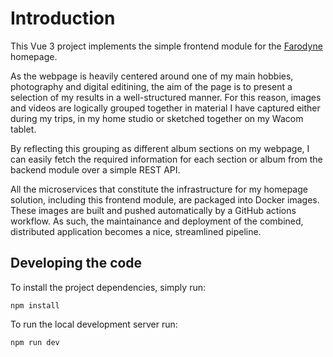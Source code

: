 # Introduction

This Vue 3 project implements the simple frontend module for the [Farodyne](https://www.farodyne.com) homepage.

As the webpage is heavily centered around one of my main hobbies, photography and digital editining, the aim of the page is to present a selection of my results in a well-structured manner. For this reason, images and videos are logically grouped together in material I have captured either during my trips, in my home studio or sketched together on my Wacom tablet.

By reflecting this grouping as different album sections on my webpage, I can easily fetch the required information for each section or album from the backend module over a simple REST API.

All the microservices that constitute the infrastructure for my homepage solution, including this frontend module, are
packaged into Docker images. These images are built and pushed automatically by a GitHub actions workflow. As such, the maintainance and deployment of the combined, distributed application becomes a nice, streamlined pipeline.

## Developing the code

To install the project dependencies, simply run:

```
npm install
```

To run the local development server run:

```
npm run dev
```
